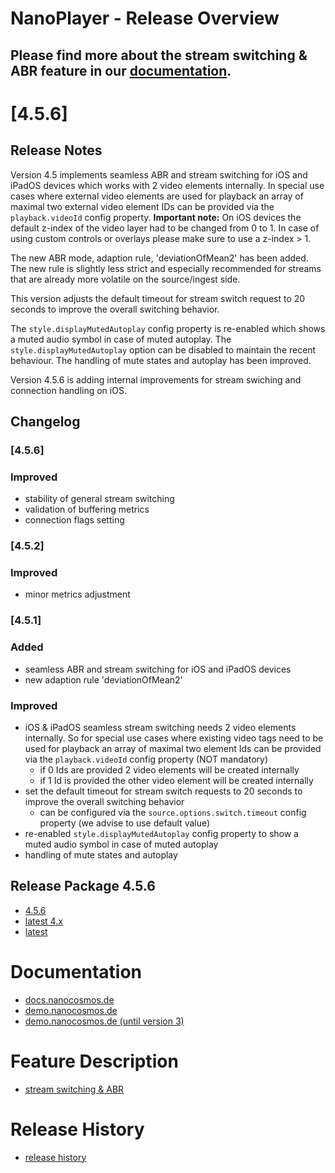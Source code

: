 # NanoPlayer - Release Overview

## Please find more about the **stream switching & ABR** feature in our [documentation](https://docs.nanocosmos.de/docs/nanoplayer/nanoplayer_feature_stream_switching/).

# [4.5.6]

## Release Notes

Version 4.5 implements seamless ABR and stream switching for iOS and iPadOS devices which works with 2 video elements internally. 
In special use cases where external video elements are used for playback an array of maximal two external video element IDs can be provided via the `playback.videoId` config property. 
**Important note:** On iOS devices the default z-index of the video layer had to be changed from 0 to 1. In case of using custom controls or overlays please make sure to use a z-index > 1.

The new ABR mode, adaption rule, 'deviationOfMean2' has been added. The new rule is slightly less strict and especially recommended for streams that are already more volatile on the source/ingest side.  

This version adjusts the default timeout for stream switch request to 20 seconds to improve the overall switching behavior. 

The `style.displayMutedAutoplay` config property is re-enabled which shows a muted audio symbol in case of muted autoplay. 
The `style.displayMutedAutoplay` option can be disabled to maintain the recent behaviour. 
The handling of mute states and autoplay has been improved.

Version 4.5.6 is adding internal improvements for stream swiching and connection handling on iOS.

## Changelog

### [4.5.6]

### Improved

- stability of general stream switching
- validation of buffering metrics
- connection flags setting

### [4.5.2]

### Improved

- minor metrics adjustment

### [4.5.1]

### Added

- seamless ABR and stream switching for iOS and iPadOS devices
- new adaption rule 'deviationOfMean2'

### Improved

- iOS & iPadOS seamless stream switching  needs 2 video elements internally. So for special use cases where existing video tags need to be used for playback an array of maximal two element Ids can be provided via the `playback.videoId` config property (NOT mandatory)
  - if 0 Ids are provided 2 video elements will be created internally
  - if 1 Id is provided the other video element will be created internally
- set the default timeout for stream switch requests to 20 seconds to improve the overall switching behavior 
  - can be configured via the `source.options.switch.timeout` config property (we advise to use default value)
- re-enabled `style.displayMutedAutoplay` config property to show a muted audio symbol in case of muted autoplay
- handling of mute states and autoplay

## Release Package 4.5.6

* [4.5.6](https://files.nanocosmos.de/index.php/s/oAxiYa5eB2N3HeA)
* [latest 4.x](https://files.nanocosmos.de/index.php/s/4nndC45mcB6oSa6)
* [latest](https://files.nanocosmos.de/index.php/s/2tpCzgRjNEZDzeP)

# Documentation

* [docs.nanocosmos.de](https://docs.nanocosmos.de/docs/nanoplayer/nanoplayer_api/)
* [demo.nanocosmos.de](https://demo.nanocosmos.de/nanoplayer/docs/nanoplayer/)
* [demo.nanocosmos.de (until version 3)](https://demo.nanocosmos.de/nanoplayer/docs/nanoplayer3/)

# Feature Description

* [stream switching & ABR](https://docs.nanocosmos.de/docs/nanoplayer/nanoplayer_feature_stream_switching/)

# Release History

* [release history](https://demo.nanocosmos.de/nanoplayer/docs/nanoplayer/release-history.html) 